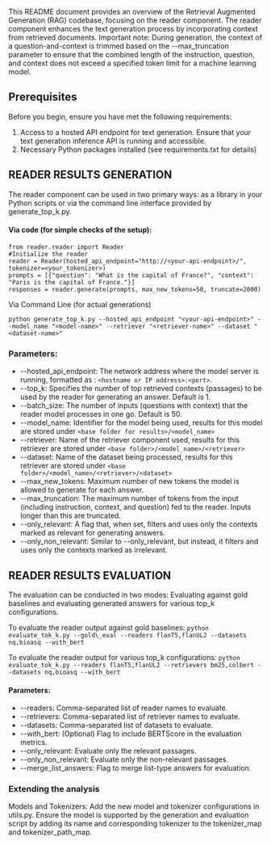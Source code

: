 This README document provides an overview of the Retrieval Augmented Generation (RAG) codebase, focusing on the reader component. The reader component enhances the text generation process by incorporating context from retrieved documents. Important note: During generation, the context of a question-and-context is trimmed based on the --max\_truncation parameter to ensure that the combined length of the instruction, question, and context does not exceed a specified token limit for a machine learning model.

## Prerequisites
Before you begin, ensure you have met the following requirements:
1.  Access to a hosted API endpoint for text generation. Ensure that your text generation inference API is running and accessible.
2.  Necessary Python packages installed (see requirements.txt for details)
    
## READER RESULTS GENERATION
The reader component can be used in two primary ways: as a library in your Python scripts or via the command line interface provided by generate\_top\_k.py.

#### Via code (for simple checks of the setup):
```
from reader.reader import Reader
#Initialize the reader
reader = Reader(hosted_api_endpoint="http://<your-api-endpoint>/", tokenizer=<your_tokenizer>)
prompts = [{"question": "What is the capital of France?", "context": "Paris is the capital of France."}]
responses = reader.generate(prompts, max_new_tokens=50, truncate=2000)
```

Via Command Line (for actual generations)
```
python generate_top_k.py --hosted_api_endpoint "<your-api-endpoint>" --model_name "<model-name>" --retriever "<retriever-name>" --dataset "<dataset-name>"
```

### Parameters:

*   \--hosted\_api\_endpoint: The network address where the model server is running, formatted as : `<hostname or IP address>:<port>`.
*   \--top\_k: Specifies the number of top retrieved contexts (passages) to be used by the reader for generating an answer. Default is 1.
*   \--batch\_size: The number of inputs (questions with context) that the reader model processes in one go. Default is 50.
*   \--model\_name: Identifier for the model being used, results for this model are stored under `<base folder for results>/<model_name>`
*   \--retriever: Name of the retriever component used, results for this retriever are stored under `<base folder>/<model_name>/<retriever>`
*   \--dataset: Name of the dataset being processed, results for this retriever are stored under `<base folder>/<model_name>/<retriever>/<dataset>`
*   \--max\_new\_tokens: Maximum number of new tokens the model is allowed to generate for each answer.
*   \--max\_truncation: The maximum number of tokens from the input (including instruction, context, and question) fed to the reader. Inputs longer than this are truncated.
*   \--only\_relevant: A flag that, when set, filters and uses only the contexts marked as relevant for generating answers.
*   \--only\_non\_relevant: Similar to --only\_relevant, but instead, it filters and uses only the contexts marked as irrelevant.

## READER RESULTS EVALUATION
The evaluation can be conducted in two modes: Evaluating against gold baselines and evaluating generated answers for various top\_k configurations. 

To evaluate the reader output against gold baselines: 
`python evaluate_tok_k.py --gold\_eval --readers flanT5,flanUL2 --datasets nq,bioasq --with_bert`

To evaluate the reader output for various top\_k configurations: 
`python evaluate_tok_k.py --readers flanT5,flanUL2 --retrievers bm25,colbert --datasets nq,bioasq --with_bert`

#### Parameters:  
* --readers: Comma-separated list of reader names to evaluate.
* --retrievers: Comma-separated list of retriever names to evaluate.
* --datasets: Comma-separated list of datasets to evaluate.
* --with\_bert: (Optional) Flag to include BERTScore in the evaluation metrics.
* --only\_relevant: Evaluate only the relevant passages.
* --only\_non\_relevant: Evaluate only the non-relevant passages.
* --merge\_list\_answers: Flag to merge list-type answers for evaluation.

### Extending the analysis
Models and Tokenizers: Add the new model and tokenizer configurations in utils.py. Ensure the model is supported by the generation and evaluation script by adding its name and corresponding tokenizer to the tokenizer\_map and tokenizer\_path\_map.
